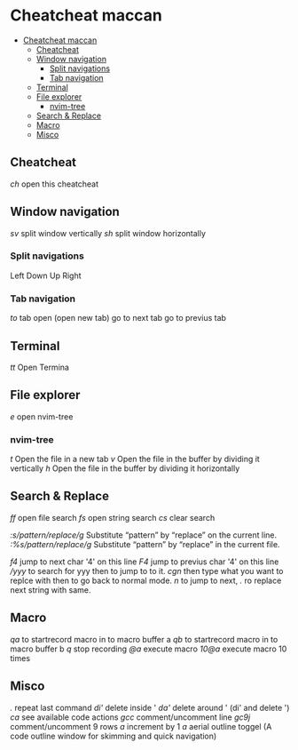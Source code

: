 # Cheatcheat maccan

<!--toc:start-->
- [Cheatcheat maccan](#cheatcheat-maccan)
  - [Cheatcheat](#cheatcheat)
  - [Window navigation](#window-navigation)
    - [Split navigations](#split-navigations)
    - [Tab navigation](#tab-navigation)
  - [Terminal](#terminal)
  - [File explorer](#file-explorer)
    - [nvim-tree](#nvim-tree)
  - [Search & Replace](#search-replace)
  - [Macro](#macro)
  - [Misco](#misco)
<!--toc:end-->


## Cheatcheat
*<leader>ch* open this cheatcheat 

## Window navigation
*<leader>sv* split window vertically
*<leader>sh* split window horizontally

### Split navigations
*<leader><Left>*  Left
*<leader><Down>*  Down
*<leader><Up>*    Up
*<leader><Right>* Right

### Tab navigation
*<space>to* tab open (open new tab)
*<tab>*     go to next tab
*<S-tab>*   go to previus tab

## Terminal
*<leader>tt* Open Termina

## File explorer
*<leader>e* open nvim-tree
### nvim-tree
*<ctrl>t* Open the file in a new tab
*<ctrl>v* Open the file in the buffer by dividing it vertically
*<ctrl>h* Open the file in the buffer by dividing it horizontally

## Search & Replace
*<leader>ff* open file search
*<leader>fs* open string search
*<leader>cs* clear search

*:s/pattern/replace/g*  Substitute “pattern” by “replace” on the current line.
*:%s/pattern/replace/g* Substitute “pattern” by “replace” in the current file.

*f4*   jump to next char '4' on this line
*F4*   jump to previus char '4' on this line
*/yyy* to search for yyy then <Enter> to jump to to it.
*cgn*  then type what you want to replce with then <esc> to go back to normal mode.
*n*    to jump to next, *.* ro replace next string with same.

## Macro
*<leader>qa* to startrecord macro in to macro buffer a
*<leader>qb* to startrecord macro in to macro buffer b
*<leader>q*  stop recording
*@a* execute macro
*10@a* execute macro 10 times
## Misco
*.*            repeat last command
*di'*          delete inside '
*da'*          delete around ' (di' and delete ')
*<leader>ca*   see available code actions
*<leader>gcc*  comment/uncomment line
*<leader>gc9j* comment/uncomment 9 rows
*<ctrl>a*      increment by 1 
*<leader>a*    aerial outline toggel (A code outline window for skimming and quick navigation)



